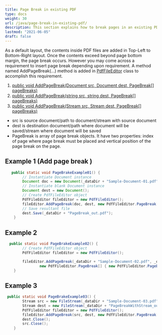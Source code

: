 ```yaml
---
title: Page Break in existing PDF
type: docs
weight: 30
url: /java/page-break-in-existing-pdf/
description: This section explains how to break pages in an existing PDF using PdfFileEditor class.
lastmod: "2021-06-05"
draft: false
---
```


As a default layout, the contents inside PDF files are added in Top-Left to Bottom-Right layout. Once the contents exceed beyond page bottom margin, the page break occurs. However you may come across a requirement to insert page break depending upon requirement. A method named AddPageBreak(...) method is added in [PdfFileEditor](https://apireference.aspose.com/pdf/java/com.aspose.pdf.facades/PdfFileEditor) class to accomplish this requirement.

1. [public void AddPageBreak(Document src, Document dest, PageBreak[] pageBreaks)](https://apireference.aspose.com/pdf/java/com.aspose.pdf.facades/PdfFileEditor#addPageBreak-com.aspose.pdf.IDocument-com.aspose.pdf.IDocument-com.aspose.pdf.facades.PdfFileEditor.PageBreak:A-)
1. [public void AddPageBreak(string src, string dest, PageBreak[] pageBreaks)](https://apireference.aspose.com/pdf/java/com.aspose.pdf.facades/PdfFileEditor#addPageBreak-java.lang.String-java.lang.String-com.aspose.pdf.facades.PdfFileEditor.PageBreak:A-)
1. [public void AddPageBreak(Stream src, Stream dest, PageBreak[] pageBreaks)](https://docs.oracle.com/javase/7/docs/api/java/io/InputStream.html?is-external=true)

- src is source document/path to document/stream with source document
- dest is destination document/path where document will be saved/stream where document will be saved
- PageBreak is array of page break objects. It have two properties: index of page where page break must be placed and vertical position of the page break on the page.

## Example 1 (Add page break )

```java
   public static void PageBrakeExample01() {
        // Instantiate Document instance
        Document doc = new Document(_dataDir + "Sample-Document-01.pdf");
        // Instantiate blank Document instance
        Document dest = new Document();
        // Create PdfFileEditor object
        PdfFileEditor fileEditor = new PdfFileEditor();
        fileEditor.AddPageBreak(doc, dest, new PdfFileEditor.PageBreak[] { new PdfFileEditor.PageBreak(1, 450) });
        // Save resultant file
        dest.Save(_dataDir + "PageBreak_out.pdf");
    }
```

## Example 2

```java
  public static void PageBrakeExample02() {
        // Create PdfFileEditor object
        PdfFileEditor fileEditor = new PdfFileEditor();

        fileEditor.AddPageBreak(_dataDir + "Sample-Document-02.pdf", _dataDir + "PageBreakWithDestPath_out.pdf",
                new PdfFileEditor.PageBreak[] { new PdfFileEditor.PageBreak(1, 450) });
    }
```

## Example 3

```java
 public static void PageBrakeExample03() {
        Stream src = new FileStream(_dataDir + "Sample-Document-03.pdf", FileMode.Open, FileAccess.Read);
        Stream dest = new FileStream(_dataDir + "PageBreakWithStream_out.pdf", FileMode.Create, FileAccess.ReadWrite);
        PdfFileEditor fileEditor = new PdfFileEditor();
        fileEditor.AddPageBreak(src, dest, new PdfFileEditor.PageBreak[] { new PdfFileEditor.PageBreak(1, 450) });
        dest.Close();
        src.Close();
    }
```
